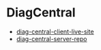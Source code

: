 # DiagCentral


- [diag-central-client-live-site](https://diag-central.web.app) 
- [diag-central-server-repo](https://github.com/monaemhossain/diag-central-server)
